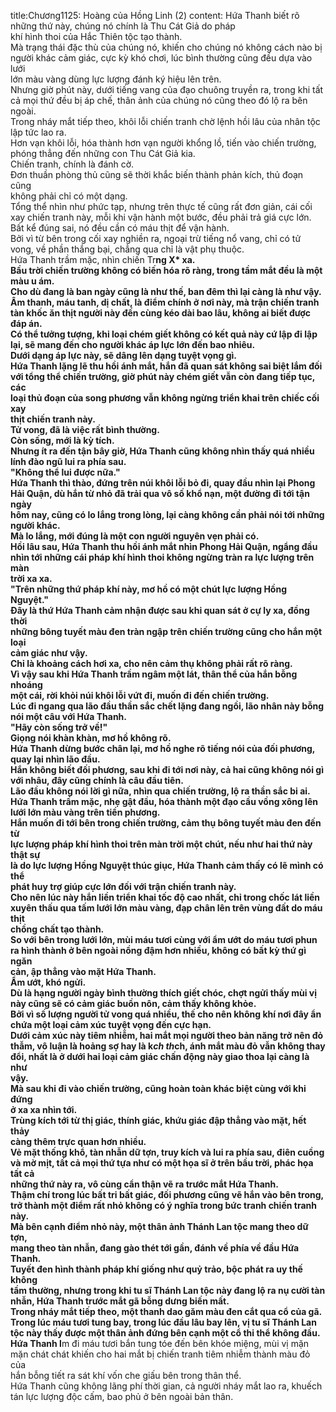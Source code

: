 title:Chương1125: Hoàng của Hồng Linh (2)
content:
Hứa Thanh biết rõ những thứ này, chúng nó chính là Thu Cát Giả do pháp<br>khí hình thoi của Hắc Thiên tộc tạo thành.<br>Mà trạng thái đặc thù của chúng nó, khiến cho chúng nó không cách nào bị<br>người khác cảm giác, cực kỳ khó chơi, lúc bình thường cũng đều dựa vào lưới<br>lớn màu vàng dùng lực lượng đánh ký hiệu lên trên.<br>Nhưng giờ phút này, dưới tiếng vang của đạo chuông truyền ra, trong khi tất<br>cả mọi thứ đều bị áp chế, thân ảnh của chúng nó cũng theo đó lộ ra bên ngoài.<br>Trong nháy mắt tiếp theo, khôi lỗi chiến tranh chờ lệnh hồi lâu của nhân tộc<br>lập tức lao ra.<br>Hơn vạn khôi lỗi, hóa thành hơn vạn người khổng lồ, tiến vào chiến trường,<br>phóng thẳng đến những con Thu Cát Giả kia.<br>Chiến tranh, chính là đánh cờ.<br>Đơn thuần phòng thủ cũng sẽ thời khắc biến thành phản kích, thủ đoạn cũng<br>không phải chỉ có một dạng.<br>Tổng thể nhìn như phức tạp, nhưng trên thực tế cũng rất đơn giản, cái cối<br>xay chiến tranh này, mỗi khi vận hành một bước, đều phải trả giá cực lớn.<br>Bất kể đúng sai, nó đều cần có máu thịt để vận hành.<br>Bởi vì từ bên trong cối xay nghiền ra, ngoại trừ tiếng nổ vang, chỉ có tử<br>vong, về phần thắng bại, chẳng qua chỉ là vật phụ thuộc.<br>Hứa Thanh trầm mặc, nhìn chiến Tr**ng X* xa.<br>Bầu trời chiến trường không có biến hóa rõ ràng, trong tầm mắt đều là một<br>màu u ám.<br>Cho dù đang là ban ngày cũng là như thế, ban đêm thì lại càng là như vậy.<br>Âm thanh, máu tanh, dị chất, là điểm chính ở nơi này, mà trận chiến tranh<br>tàn khốc ăn thịt người này đến cùng kéo dài bao lâu, không ai biết được đáp án.<br>Có thể tưởng tượng, khi loại chém giết không có kết quả này cứ lập đi lập<br>lại, sẽ mang đến cho người khác áp lực lớn đến bao nhiêu.<br>Dưới dạng áp lực này, sẽ dâng lên dạng tuyệt vọng gì.<br>Hứa Thanh lặng lẽ thu hồi ánh mắt, hắn đã quan sát không sai biệt lắm đối<br>với tổng thể chiến trường, giờ phút này chém giết vẫn còn đang tiếp tục, các<br>loại thủ đoạn của song phương vẫn không ngừng triển khai trên chiếc cối xay<br>thịt chiến tranh này.<br>Tử vong, đã là việc rất bình thường.<br>Còn sống, mới là kỳ tích.<br>Nhưng ít ra đến tận bây giờ, Hứa Thanh cũng không nhìn thấy quá nhiều<br>lính đào ngũ lui ra phía sau.<br>"Không thể lui được nữa."<br>Hứa Thanh thì thào, đứng trên núi khôi lỗi bỏ đi, quay đầu nhìn lại Phong<br>Hải Quận, dù hắn từ nhỏ đã trải qua vô số khổ nạn, một đường đi tới tận ngày<br>hôm nay, cũng có lo lắng trong lòng, lại càng không cần phải nói tới những<br>người khác.<br>Mà lo lắng, mới đúng là một con người nguyên vẹn phải có.<br>Hồi lâu sau, Hứa Thanh thu hồi ánh mắt nhìn Phong Hải Quận, ngẩng đầu<br>nhìn tới những cái pháp khí hình thoi không ngừng tràn ra lực lượng trên màn<br>trời xa xa.<br>"Trên những thứ pháp khí này, mơ hồ có một chút lực lượng Hồng Nguyệt."<br>Đây là thứ Hứa Thanh cảm nhận được sau khi quan sát ở cự ly xa, đồng thời<br>những bông tuyết màu đen tràn ngập trên chiến trường cũng cho hắn một loại<br>cảm giác như vậy.<br>Chỉ là khoảng cách hơi xa, cho nên cảm thụ không phải rất rõ ràng.<br>Vì vậy sau khi Hứa Thanh trầm ngâm một lát, thân thể của hắn bỗng nhoáng<br>một cái, rời khỏi núi khôi lỗi vứt đi, muốn đi đến chiến trường.<br>Lúc đi ngang qua lão đầu thần sắc chết lặng đang ngồi, lão nhân này bỗng<br>nói một câu với Hứa Thanh.<br>"Hãy còn sống trở về!"<br>Giọng nói khàn khàn, mơ hồ không rõ.<br>Hứa Thanh dừng bước chân lại, mơ hồ nghe rõ tiếng nói của đối phương,<br>quay lại nhìn lão đầu.<br>Hắn không biết đối phương, sau khi đi tới nơi này, cả hai cũng không nói gì<br>với nhâu, đây cũng chính là câu đầu tiên.<br>Lão đầu không nói lời gì nữa, nhìn qua chiến trường, lộ ra thần sắc bi ai.<br>Hứa Thanh trầm mặc, nhẹ gật đầu, hóa thành một đạo cầu vồng xông lên<br>lưới lớn màu vàng trên tiền phương.<br>Hắn muốn đi tới bên trong chiến trường, cảm thụ bông tuyết màu đen đến từ<br>lực lượng pháp khí hình thoi trên màn trời một chút, nếu như hai thứ này thật sự<br>là do lực lượng Hồng Nguyệt thúc giục, Hứa Thanh cảm thấy có lẽ mình có thể<br>phát huy trợ giúp cực lớn đối với trận chiến tranh này.<br>Cho nên lúc này hắn liền triển khai tốc độ cao nhất, chỉ trong chốc lát liền<br>xuyên thấu qua tấm lưới lớn màu vàng, đạp chân lên trên vùng đất do máu thịt<br>chồng chất tạo thành.<br>So với bên trong lưới lớn, mùi máu tươi cùng với ẩm ướt do máu tươi phun<br>ra hình thành ở bên ngoài nồng đậm hơn nhiều, không có bất kỳ thứ gì ngăn<br>cản, ập thẳng vào mặt Hứa Thanh.<br>Ẩm ướt, khó ngửi.<br>Dù là hạng người ngày bình thường thích giết chóc, chợt ngửi thấy mùi vị<br>này cũng sẽ có cảm giác buồn nôn, cảm thấy không khỏe.<br>Bởi vì số lượng người tử vong quá nhiều, thế cho nên không khí nơi đây ẩn<br>chứa một loại cảm xúc tuyệt vọng đến cực hạn.<br>Dưới cảm xúc này tiêm nhiễm, hai mắt mọi người theo bản năng trở nên đỏ<br>thẫm, vô luận là hoảng sợ hay là k*ch th*ch, ánh mắt màu đỏ vẫn không thay<br>đổi, nhất là ở dưới hai loại cảm giác chấn động này giao thoa lại càng là như<br>vậy.<br>Mà sau khi đi vào chiến trường, cũng hoàn toàn khác biệt cùng với khi đứng<br>ở xa xa nhìn tới.<br>Trùng kích tới từ thị giác, thính giác, khứu giác đập thẳng vào mặt, hết thảy<br>càng thêm trực quan hơn nhiều.<br>Vẻ mặt thống khổ, tàn nhẫn dữ tợn, truy kích và lui ra phía sau, điên cuồng<br>và mờ mịt, tất cả mọi thứ tựa như có một họa sĩ ở trên bầu trời, phác họa tất cả<br>những thứ này ra, vô cùng cẩn thận vẽ ra trước mắt Hứa Thanh.<br>Thậm chí trong lúc bất tri bất giác, đối phương cũng vẽ hắn vào bên trong,<br>trở thành một điểm rất nhỏ không có ý nghĩa trong bức tranh chiến tranh này.<br>Mà bên cạnh điểm nhỏ này, một thân ảnh Thánh Lan tộc mang theo dữ tợn,<br>mang theo tàn nhẫn, đang gào thét tới gần, đánh về phía về đầu Hứa Thanh.<br>Tuyết đen hình thành pháp khí giống như quỷ trảo, bộc phát ra uy thế không<br>tầm thường, nhưng trong khi tu sĩ Thánh Lan tộc này đang lộ ra nụ cười tàn<br>nhẫn, Hứa Thanh trước mắt gã bỗng dưng biến mất.<br>Trong nháy mắt tiếp theo, một thanh dao găm màu đen cắt qua cổ của gã.<br>Trong lúc máu tươi tung bay, trong lúc đầu lâu bay lên, vị tu sĩ Thánh Lan<br>tộc này thấy được một thân ảnh đứng bên cạnh một cổ thi thể không đầu.<br>Hứa Thanh l**m đi máu tươi bắn tung tóe đến bên khóe miệng, mùi vị mặn<br>mặn chát chát khiến cho hai mắt bị chiến tranh tiêm nhiễm thành màu đỏ của<br>hắn bỗng tiết ra sát khí vốn che giấu bên trong thân thể.<br>Hứa Thanh cũng không lãng phí thời gian, cả người nháy mắt lao ra, khuếch<br>tán lực lượng độc cấm, bao phủ ở bên ngoài bản thân.